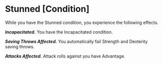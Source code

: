 # Stunned [Condition]

While you have the Stunned condition, you experience the following effects.

**_Incapacitated._** You have the Incapacitated condition.

**_Saving Throws Affected._** You automatically fail Strength and Dexterity saving throws.

**_Attacks Affected._** Attack rolls against you have Advantage.